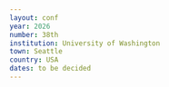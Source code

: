 ```yaml
---
layout: conf
year: 2026
number: 38th
institution: University of Washington
town: Seattle
country: USA
dates: to be decided
---
```

